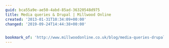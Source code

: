 ```yaml
---
guid: bca55a9e-ae50-4abd-85ad-36320548d975
title: Media queries & Drupal | Millwood Online
created: '2013-01-31T10:34:09+00:00'
changed: '2019-09-24T14:44:38+00:00'


bookmark_of: 'http://www.millwoodonline.co.uk/blog/media-queries-drupal'
---
```




